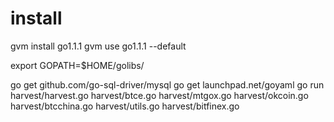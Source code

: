# install
gvm install go1.1.1
gvm use go1.1.1 --default

export GOPATH=$HOME/golibs/

go get github.com/go-sql-driver/mysql
go get launchpad.net/goyaml
go run harvest/harvest.go harvest/btce.go harvest/mtgox.go  harvest/okcoin.go harvest/btcchina.go  harvest/utils.go harvest/bitfinex.go


